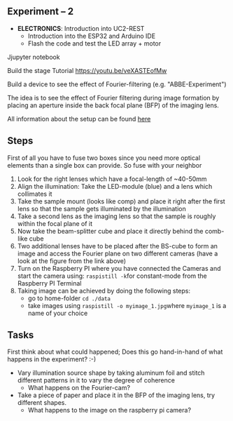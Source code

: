 ## Experiment – 2




* **ELECTRONICS**: Introduction into UC2-REST  
  * Introduction into the ESP32 and Arduino IDE
  * Flash the code and test the LED array + motor

Jjupyter notebook

Build the stage Tutorial
https://youtu.be/veXASTEofMw








Build a device to see the effect of Fourier-filtering (e.g. "ABBE-Experiment")

The idea is to see the effect of Fourier filtering during image formation by placing an aperture inside the back focal plane (BFP) of the imaging lens.

All information about the setup can be found [here](../../APPLICATIONS/APP_Abbe_Setup)


## Steps

First of all you have to fuse two boxes since you need more optical elements than a single box can provide. So fuse with your neighbor

1. Look for the right lenses which have a focal-length of ~40-50mm
2. Align the illumination: Take the LED-module (blue) and a lens which collimates it
3. Take the sample mount (looks like comp) and place it right after the first lens so that the sample gets illuminated by the illumination
4. Take a second lens as the imaging lens so that the sample is roughly within the focal plane of it
5. Now take the beam-splitter cube and place it directly behind the comb-like cube
6. Two additional lenses have to be placed after the BS-cube to form an image and access the Fourier plane on two different cameras (have a look at the figure from the link above)
7. Turn on the Raspberry PI where you have connected the Cameras and start the camera using: ```raspistill -k```for constant-mode from the Raspberry PI Terminal
8. Taking image can be achieved by doing the following steps:
	- go to home-folder ```cd ./data```
	- take images using ```raspistill -o myimage_1.jpg```where ```myimage_1``` is a name of your choice


## Tasks

First think about what could happened; Does this go hand-in-hand of what happens in the experiment? :-)

- Vary illumination source shape by taking aluminum foil and stitch different patterns in it to vary the degree of coherence
	- What happens on the Fourier-cam?
- Take a piece of paper and place it in the BFP of the imaging lens, try different shapes.
	- What happens to the image on the raspberry pi camera?
